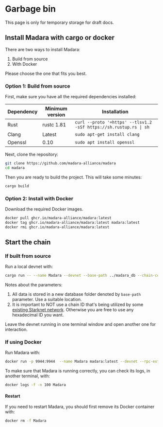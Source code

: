 # Garbage bin

This page is only for temporary storage for draft docs.

## Install Madara with cargo or docker


There are two ways to install Madara:
1. Build from source
1. With Docker

Please choose the one that fits you best.

### Option 1: Build from source

First, make sure you have all the required dependencies installed:

| Dependency | Minimum version    | Installation                                                      |
| ---------- | ---------- | ----------------------------------------------------------------- |
| Rust       | rustc 1.81 | `curl --proto '=https' --tlsv1.2 -sSf https://sh.rustup.rs \| sh` |
| Clang      | Latest     | `sudo apt-get install clang`                                      |
| Openssl    | 0.10       | `sudo apt install openssl`                                        |

Next, clone the repository:
```bash
git clone https://github.com/madara-alliance/madara
cd madara
```

Then you are ready to build the project. This will take some minutes:
```bash
cargo build
```

### Option 2: Install with Docker

Download the required Docker images.

```bash
docker pull ghcr.io/madara-alliance/madara:latest
docker tag ghcr.io/madara-alliance/madara:latest madara:latest
docker rmi ghcr.io/madara-alliance/madara:latest
```

## Start the chain

### If built from source

Run a local devnet with:
```bash
cargo run -- --name Madara --devnet --base-path ../madara_db --chain-config-override=chain_id=abcabc
```

Notes about the parameters:
1. All data is stored in a new database folder denoted by `base-path` parameter. Use a suitable location.
1. It is important to NOT use a chain ID that's being utilized by some [existing Starknet network](https://github.com/starknet-io/starknet.js/blob/8fb2193462b5bb743f551cdec631d5923f09e657/src/constants.ts#L44). Otherwise you are free to use any hexadecimal ID you want.

Leave the devnet running in one terminal window and open another one for interaction.

### If using Docker

Run Madara with:
```bash
docker run -p 9944:9944  --name Madara madara:latest --devnet --rpc-external
```

To make sure that Madara is running correctly, you can check its logs, in another terminal, with:
```bash
docker logs -f -n 100 Madara
```

#### Restart

If you need to restart Madara, you should first remove its Docker container with:
```bash
docker rm -f Madara
```